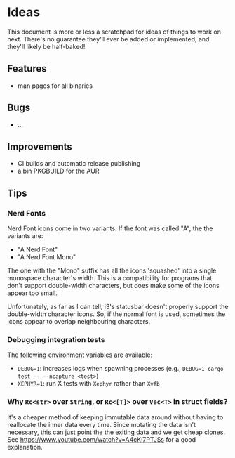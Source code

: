# Ideas

This document is more or less a scratchpad for ideas of things to work on next.
There's no guarantee they'll ever be added or implemented, and they'll likely be half-baked!

## Features

* man pages for all binaries

## Bugs

* ...

## Improvements

* CI builds and automatic release publishing
* a bin PKGBUILD for the AUR

## Tips

### Nerd Fonts

Nerd Font icons come in two variants. If the font was called "A", the the variants are:

* "A Nerd Font"
* "A Nerd Font Mono"

The one with the "Mono" suffix has all the icons 'squashed' into a single monospace character's width.
This is a compatibility for programs that don't support double-width characters, but does make some of the icons appear too small.

Unfortunately, as far as I can tell, i3's statusbar doesn't properly support the double-width character icons.
So, if the normal font is used, sometimes the icons appear to overlap neighbouring characters.

### Debugging integration tests

The following environment variables are available:

* `DEBUG=1`: increases logs when spawning processes (e.g., `DEBUG=1 cargo test -- --ncapture <test>`)
* `XEPHYR=1`: run X tests with `Xephyr` rather than `Xvfb`

### Why `Rc<str>` over `String`, or `Rc<[T]>` over `Vec<T>` in struct fields?

It's a cheaper method of keeping immutable data around without having to reallocate the inner data every time.
Since mutating the data isn't necessary, this can just point the the exiting data and we get cheap clones.
See https://www.youtube.com/watch?v=A4cKi7PTJSs for a good explanation.

